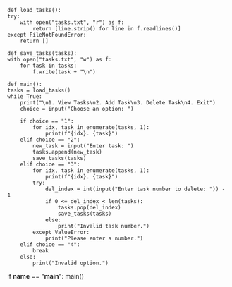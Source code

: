    def load_tasks():
    try:
        with open("tasks.txt", "r") as f:
            return [line.strip() for line in f.readlines()]
    except FileNotFoundError:
        return []

    def save_tasks(tasks):
    with open("tasks.txt", "w") as f:
        for task in tasks:
            f.write(task + "\n")

    def main():
    tasks = load_tasks()
    while True:
        print("\n1. View Tasks\n2. Add Task\n3. Delete Task\n4. Exit")
        choice = input("Choose an option: ")

        if choice == "1":
            for idx, task in enumerate(tasks, 1):
                print(f"{idx}. {task}")
        elif choice == "2":
            new_task = input("Enter task: ")
            tasks.append(new_task)
            save_tasks(tasks)
        elif choice == "3":
            for idx, task in enumerate(tasks, 1):
                print(f"{idx}. {task}")
            try:
                del_index = int(input("Enter task number to delete: ")) - 1
                if 0 <= del_index < len(tasks):
                    tasks.pop(del_index)
                    save_tasks(tasks)
                else:
                    print("Invalid task number.")
            except ValueError:
                print("Please enter a number.")
        elif choice == "4":
            break
        else:
            print("Invalid option.")

if __name__ == "__main__":
    main()
